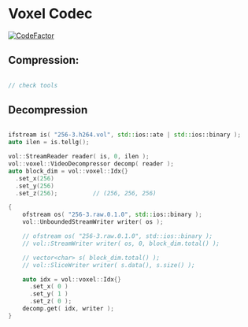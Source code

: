 # Voxel Codec

[![CodeFactor](https://www.codefactor.io/repository/github/cad420/voxel-compression/badge)](https://www.codefactor.io/repository/github/cad420/voxel-compression)

## Compression:

```cpp

// check tools

```

## Decompression

```cpp

ifstream is( "256-3.h264.vol", std::ios::ate | std::ios::binary );
auto ilen = is.tellg();

vol::StreamReader reader( is, 0, ilen );
vol::voxel::VideoDecompressor decomp( reader );
auto block_dim = vol::voxel::Idx{}
  .set_x(256)
  .set_y(256)
  .set_z(256);			// (256, 256, 256)

{
	ofstream os( "256-3.raw.0.1.0", std::ios::binary );
	vol::UnboundedStreamWriter writer( os );

	// ofstream os( "256-3.raw.0.1.0", std::ios::binary );
	// vol::StreamWriter writer( os, 0, block_dim.total() );

	// vector<char> s( block_dim.total() );
	// vol::SliceWriter writer( s.data(), s.size() );

	auto idx = vol::voxel::Idx{}
	  .set_x( 0 )
	  .set_y( 1 )
	  .set_z( 0 );
	decomp.get( idx, writer );
}


```
